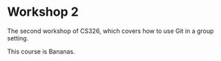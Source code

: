 # Workshop 2

The second workshop of CS326, which covers how to use Git in a group setting.

This course is Bananas.
